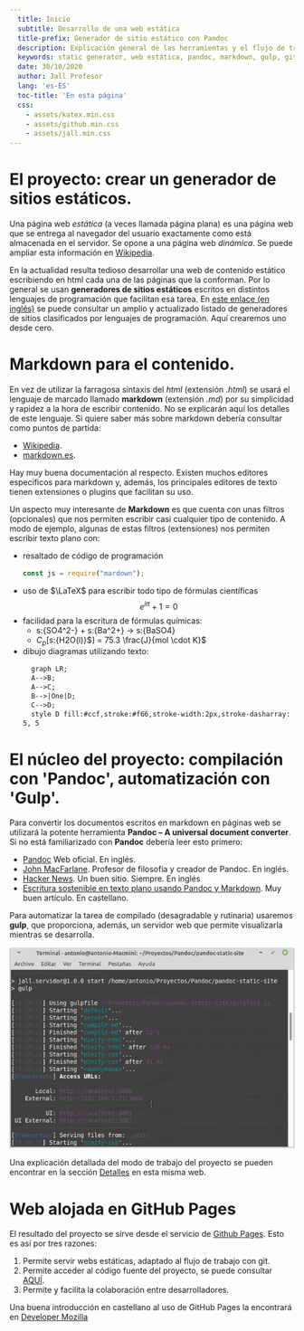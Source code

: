 ```yaml
---
  title: Inicio
  subtitle: Desarrollo de una web estática
  title-prefix: Generador de sitio estático con Pandoc
  description: Explicación general de las herramientas y el flujo de trabajo de un generador de contenido estático
  keywords: static generator, web estática, pandoc, markdown, gulp, github pages, katex, mermaid
  date: 30/10/2020
  author: Jall Profesor
  lang: 'es-ES'
  toc-title: 'En esta página'
  css:
    - assets/katex.min.css
    - assets/github.min.css
    - assets/jall.min.css
---
```


# El proyecto: crear un generador de sitios estáticos.

Una página web _estática_ (a veces llamada página plana) es una página web que se entrega al navegador del usuario exactamente como está almacenada en el servidor. Se opone a una página web _dinámica_. Se puede ampliar esta información en [Wikipedia](https://es.wikipedia.org/wiki/P%C3%A1gina_web_est%C3%A1tica).

En la actualidad resulta tedioso desarrollar una web de contenido estático escribiendo en html cada una de las páginas que la conforman. Por lo general se usan **generadores de sitios estáticos** escritos en distintos lenguajes de programación que facilitan esa tarea. En [este enlace (en inglés)](https://iwantmyname.com/blog/the-updated-big-list-of-static-website-generators-for-your-site-blog-or-wiki)
se puede consultar un amplio y actualizado listado de generadores de sitios clasificados por lenguajes de programación. Aquí crearemos uno desde cero.

# Markdown para el contenido.

En vez de utilizar la farragosa sintaxis del _html_ (extensión _.html_) se usará el lenguaje de marcado llamado **markdown** (extensión _.md_) por su simplicidad y rapidez a la hora de escribir contenido. No se explicarán aquí los detalles de este lenguaje. Si quiere saber más sobre markdown debería consultar como puntos de partida:

- [Wikipedia](https://es.wikipedia.org/wiki/Markdown).
- [markdown.es](https://markdown.es/).

Hay muy buena documentación al respecto. Existen muchos editores específicos para markdown y, además, los principales editores de texto tienen extensiones o plugins que facilitan su uso.

Un aspecto muy interesante de **Markdown** es que cuenta con unas filtros (opcionales) que nos permiten escribir casi cualquier tipo de contenido. A modo de ejemplo, algunas de estas filtros (extensiones) nos permiten escribir texto plano  con:

- resaltado de código de programación
  ```javascript
  const js = require("mardown");
  ```
- uso de $\LaTeX$ para escribir todo tipo de fórmulas científicas
  $$e^{iπ} + 1 = 0$$
- facilidad para la escritura de fórmulas químicas:
  - s:{SO4^2-} + s:{Ba^2+} $\rightarrow$ s:{BaSO4}
  - $C_p[$s:{H2O(l)}$] = 75.3 \frac{J}{mol \cdot K}$
- dibujo diagramas utilizando texto:
  ```mermaid
    graph LR;
    A-->B;
    A-->C;
    B-->|One|D;
    C-->D;
    style D fill:#ccf,stroke:#f66,stroke-width:2px,stroke-dasharray: 5, 5
  ```

# El núcleo del proyecto: compilación con 'Pandoc', automatización con 'Gulp'.

Para convertir los documentos escritos en markdown en páginas web se utilizará la potente herramienta **Pandoc – A universal document converter**. Si no está familiarizado con **Pandoc** debería leer esto primero:

- [Pandoc](https://pandoc.org/) Web oficial. En inglés.
- [John MacFarlane](https://www.johnmacfarlane.net/). Profesor de filosofía y creador de Pandoc. En inglés.
- [Hacker News](https://news.ycombinator.com/item?id=24882480). Un buen sitio. Siempre. En inglés
- [Escritura sostenible en texto plano usando Pandoc y Markdown](https://programminghistorian.org/es/lecciones/escritura-sostenible-usando-pandoc-y-markdown#usar-pandoc-para-convertir-markdown-a-un-documento-de-ms-word). Muy buen artículo. En castellano.

Para automatizar la tarea de compilado (desagradable y rutinaria) usaremos **gulp**, que proporciona, además, un servidor web que permite visualizarla mientras se desarrolla.

![Servidor de desarrollo en acción](assets/images/pandoc-servidor.png)

Una explicación detallada del modo de trabajo del proyecto se pueden encontrar en la sección [Detalles](./detalles/index.html) en esta misma web.

# Web alojada en GitHub Pages

El resultado del proyecto se sirve desde el servicio de [Github Pages](https://pages.github.com/). Esto es así por tres razones:

1. Permite servir webs estáticas, adaptado al flujo de trabajo con git.
2. Permite acceder al código fuente del proyecto, se puede consultar [AQUÍ](https://github.com/joseantoniolopezlorenzo/pandoc-static-site).
3. Permite y facilita la colaboración entre desarrolladores.

Una buena introducción en castellano al uso de GitHub Pages la encontrará en [Developer Mozilla](https://developer.mozilla.org/es/docs/Learn/Using_Github_pages)
